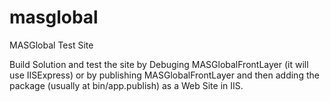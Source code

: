 # masglobal

MASGlobal Test Site

Build Solution and test the site by Debuging MASGlobalFrontLayer (it will use IISExpress) or by publishing MASGlobalFrontLayer and then adding the package (usually at bin/app.publish) as a Web Site in IIS.